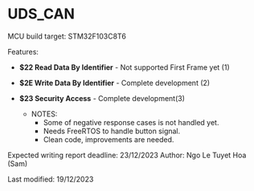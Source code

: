 # UDS_CAN

MCU build target: STM32F103C8T6

Features:
- **$22 Read Data By Identifier** - Not supported First Frame yet (1)
- **$2E Write Data By Identifier** - Complete development (2)
- **$23 Security Access** - Complete development(3)

  * NOTES:
    - Some of negative response cases is not handled yet.
    - Needs FreeRTOS to handle button signal.
    - Clean code, improvements are needed.
      
Expected writing report deadline: 23/12/2023
Author: Ngo Le Tuyet Hoa (Sam)

Last modified: 19/12/2023

